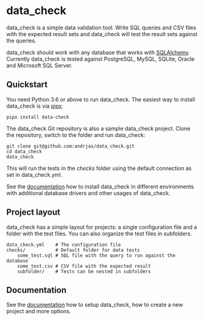 # data_check

data_check is a simple data validation tool. Write SQL queries and CSV files with the expected result sets and data_check will test the result sets against the queries.

data_check should work with any database that works with [SQLAlchemy](https://docs.sqlalchemy.org/en/13/dialects/). Currently data_check is tested against PostgreSQL, MySQL, SQLite, Oracle and Microsoft SQL Server.

## Quickstart

You need Python 3.6 or above to run data_check. The easiest way to install data_check is via [pipx](https://github.com/pipxproject/pipx):

`pipx install data-check`

The data_check Git repository is also a sample data_check project. Clone the repository, switch to the folder and run data_check:

```
git clone git@github.com:andrjas/data_check.git
cd data_check
data_check
```

This will run the tests in the _checks_ folder using the default connection as set in data_check.yml.

See the [documentation](https://andrjas.github.io/data_check) how to install data_check in different environments with additional database drivers and other usages of data_check.

## Project layout

data_check has a simple layout for projects: a single configuration file and a folder with the test files. You can also organize the test files in subfolders.

    data_check.yml    # The configuration file
    checks/           # Default folder for data tests
        some_test.sql # SQL file with the query to run against the database
        some_test.csv # CSV file with the expected result
        subfolder/    # Tests can be nested in subfolders

## Documentation

See the [documentation](https://andrjas.github.io/data_check) how to setup data_check, how to create a new project and more options.

